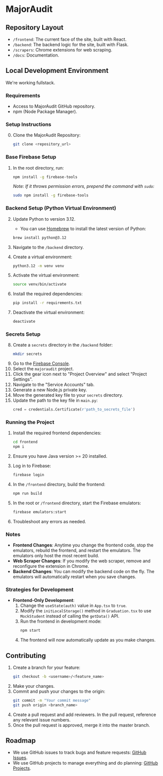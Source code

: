 # MajorAudit

## Repository Layout
- `/frontend`: The current face of the site, built with React.
- `/backend`: The backend logic for the site, built with Flask.
- `/scrapers`: Chrome extensions for web scraping.
- `/docs`: Documentation.

## Local Development Environment

We're working fullstack.

### Requirements
- Access to MajorAudit GitHub repository.
- npm (Node Package Manager).

### Setup Instructions

0. Clone the MajorAudit Repository:
    ```bash
    git clone <repository_url>
    ```

### Base Firebase Setup
1. In the root directory, run:
    ```bash
    npm install -g firebase-tools
    ```
   _Note: If it throws permission errors, prepend the command with `sudo`:_
    ```bash
    sudo npm install -g firebase-tools
    ```

### Backend Setup (Python Virtual Environment)
2. Update Python to version 3.12.
    - You can use [Homebrew](https://brew.sh/) to install the latest version of Python:
    ```bash
    brew install python@3.12
    ```

3. Navigate to the `/backend` directory.
4. Create a virtual environment:
    ```bash
    python3.12 -m venv venv
    ```
5. Activate the virtual environment:
    ```bash
    source venv/bin/activate
    ```
6. Install the required dependencies:
    ```bash
    pip install -r requirements.txt
    ```
7. Deactivate the virtual environment:
    ```bash
    deactivate
    ```

### Secrets Setup
8. Create a `secrets` directory in the `/backend` folder:
    ```bash
    mkdir secrets
    ```
9. Go to the [Firebase Console](https://console.firebase.google.com/).
10. Select the `majoraudit` project.
11. Click the gear icon next to "Project Overview" and select "Project Settings".
12. Navigate to the "Service Accounts" tab.
13. Generate a new Node.js private key.
14. Move the generated key file to your `secrets` directory.
15. Update the path to the key file in `main.py`:
    ```python
    cred = credentials.Certificate(r'path_to_secrets_file')
    ```

### Running the Project
1. Install the required frontend dependencies:
    ```bash
    cd frontend
    npm i
    ```

2. Ensure you have Java version >= 20 installed.

3. Log in to Firebase:
    ```bash
    firebase login
    ```

4. In the `/frontend` directory, build the frontend:
    ```bash
    npm run build
    ```

5. In the root or `/frontend` directory, start the Firebase emulators:
    ```bash
    firebase emulators:start
    ```

6. Troubleshoot any errors as needed.

### Notes
- **Frontend Changes**: Anytime you change the frontend code, stop the emulators, rebuild the frontend, and restart the emulators. The emulators only host the most recent build.
- **Web Scraper Changes**: If you modify the web scraper, remove and reconfigure the extension in Chrome.
- **Backend Changes**: You can modify the backend code on the fly. The emulators will automatically restart when you save changes.

### Strategies for Development
- **Frontend-Only Development**:
    1. Change the `useState(auth)` value in `App.tsx` to `true`.
    2. Modify the `initLocalStorage()` method in `Graduation.tsx` to use `MockStudent` instead of calling the `getData()` API.
    3. Run the frontend in development mode:
        ```bash
        npm start
        ```
    4. The frontend will now automatically update as you make changes.

## Contributing
1. Create a branch for your feature:
    ```bash
    git checkout -b <username>/<feature_name>
    ```
2. Make your changes.
3. Commit and push your changes to the origin:
    ```bash
    git commit -m "Your commit message"
    git push origin <branch_name>
    ```
4. Create a pull request and add reviewers. In the pull request, reference any relevant issue numbers.
5. Once the pull request is approved, merge it into the master branch.

## Roadmap
- We use GitHub issues to track bugs and feature requests: [GitHub Issues](https://github.com/YaleComputerSociety/MajorAudit/issues).
- We use GitHub projects to manage everything and do planning: [GitHub Projects](https://github.com/orgs/YaleComputerSociety/projects/2/).